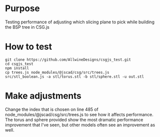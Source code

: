 # Purpose
Testing performance of adjusting which slicing plane to pick while building the BSP tree in CSG.js 

# How to test

    git clone https://github.com/AllwineDesigns/csgjs_test.git
    cd csgjs_test
    npm install
    cp trees.js node_modules/@jscad/csg/src/trees.js
    src/stl_boolean.js -a stl/torus.stl -b stl/sphere.stl -u out.stl

# Make adjustments

Change the index that is chosen on line 485 of node_modules/@jscad/csg/src/trees.js to see how it affects performance. The torus and sphere provided show the most dramatic performance improvement that I've seen, but other
models often see an improvement as well.
